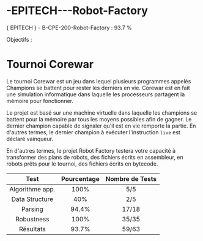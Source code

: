 # -EPITECH---Robot-Factory
{ EPITECH } - B-CPE-200-Robot-Factory : 93.7 %

Objectifs :

# Tournoi Corewar

Le tournoi Corewar est un jeu dans lequel plusieurs programmes appelés Champions se battent pour rester les derniers en vie. Corewar est en fait une simulation informatique dans laquelle les processeurs partagent la mémoire pour fonctionner.

Le projet est basé sur une machine virtuelle dans laquelle les champions se battent pour la mémoire par tous les moyens possibles afin de gagner. Le dernier champion capable de signaler qu'il est en vie remporte la partie. En d'autres termes, le dernier champion à exécuter l'instruction `live` est déclaré vainqueur.

En d'autres termes, le projet Robot Factory testera votre capacité à transformer des plans de robots, des fichiers écrits en assembleur, en robots prêts pour le tournoi, des fichiers écrits en bytecode.

|       Test       | Pourcentage | Nombre de Tests |
|:----------------:|:-----------:|:---------------:|
| Algorithme app.  |    100%     |       5/5       |
|  Data Structure  |     40%     |       2/5       |
|     Parsing      |    94.4%    |      17/18      |
|    Robustness    |    100%     |      35/35      |
|    Résultats     |    93.7%    |      59/63      |
